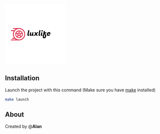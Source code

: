 ![alt text](src/assets/luxlife_logo.png)

## Installation

Launch the project with this command (Make sure you have <a href="https://fr.wikipedia.org/wiki/Make" target="_blank">make</a> installed)
```bash
make launch
```

## About
Created by @**Alan**